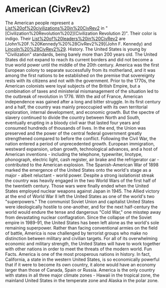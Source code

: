 # American (CivRev2)

The American people represent a [List%20of%20civilizations%20in%20CivRev2](civilization) in "[Civilization%20Revolution%202](Civilization Revolution 2)". Their color is indigo. Their [List%20of%20leaders%20in%20CivRev2](leaders) are [John%20F.%20Kennedy%20%28CivRev2%29](John F. Kennedy) and [Lincoln%20%28CivRev2%29](Lincoln).
History.
The United States is young by "Civilization" standards, being barely more than 200 years old. The United States did not expand to reach its current borders and did not become a true world power until the middle of the 20th century. America was the first European colony to separate successfully from its motherland, and it was among the first nations to be established on the premise that sovereignty rests with its citizens and not with the government.
Prior to the 1770s, the American colonists were loyal subjects of the British Empire, but a combination of taxes and ministerial mismanagement of the situation led to the outbreak of revolution in 1776. With the aid of France, American independence was gained after a long and bitter struggle.
In its first century and a half, the country was mainly preoccupied with its own territorial exploration, internal development, and economic growth. But the spectre of slavery continued to divide the country between North and South, eventually erupting in a bloody civil war that lasted four years and consumed hundreds of thousands of lives. In the end, the Union was preserved and the power of the central federal government greatly strengthened compared to before the conflict.
Following the Civil War, the nation entered a period of unprecedented growth. European immigration, westward expansion, urban growth, technological advances, and a host of American inventions - including the telephone, typewriter, linotype, phonograph, electric light, cash register, air brake and the refrigerator car - contributed to the American explosion.
The Spanish-American War of 1898 marked the emergence of the United States onto the world's stage as a major - albeit reluctant - world power. Despite a strong isolationist streak the country was heavily engaged in the two World Wars of the first half of the twentieth century. Those wars were finally ended when the United States employed nuclear weapons against Japan in 1945.
The Allied victory at the end of World War II left the United States as one of the world's two "superpowers." The communist Soviet Union and capitalist United States were ideologically hostile to one-another, and for the next half-century the world would endure the tense and dangerous "Cold War," one misstep away from devastating nuclear conflagration.
Since the collapse of the Soviet empire in 1989-91, the United States has been left alone as the world's sole remaining superpower. Rather than facing conventional armies on the field of battle, America is now challenged by terrorist groups who make no distinction between military and civilian targets. For all of its overwhelming economic and military strength, the United States will have to work together with other nations in order to meet the threats of the modern world.
Fun Facts.
America is one of the most prosperous nations in history. In fact, California, a state in the western United States, is so economically powerful that if it were to become its own country, it alone would have an economy larger than those of Canada, Spain or Russia.
America is the only country with states in all three major climate zones - Hawaii in the tropical zone, the mainland United States in the temperate zone and Alaska in the polar zone.